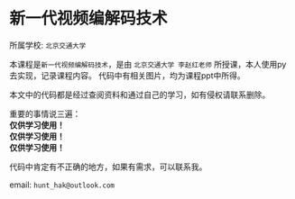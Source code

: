 # 新一代视频编解码技术

所属学校: `北京交通大学`

本课程是`新一代视频编解码技术`，是由 `北京交通大学 李赵红老师` 所授课，本人使用py去实现，记录课程内容。
代码中有相关图片，均为课程ppt中所得。

本文中的代码都是经过查阅资料和通过自己的学习，如有侵权请联系删除。

重要的事情说三遍：</br>
**仅供学习使用！** </br>
**仅供学习使用！** </br>
**仅供学习使用！** </br>


代码中肯定有不正确的地方，如果有需求，可以联系我。

email: `hunt_hak@outlook.com`